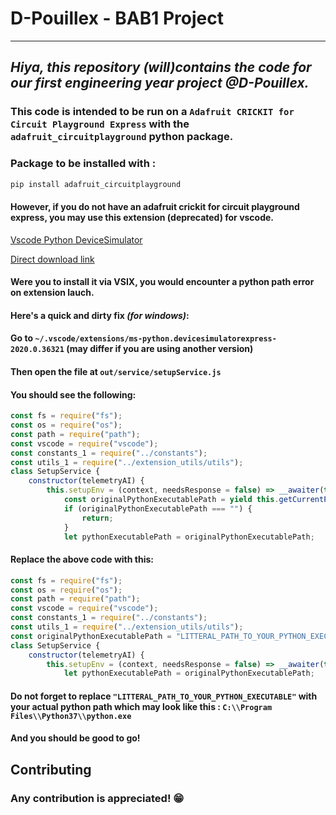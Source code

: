 # **D-Pouillex - BAB1 Project**
***
## *Hiya, this repository (will)contains the code for our first engineering year project @D-Pouillex.*
### This code is intended to be run on a ``Adafruit CRICKIT for Circuit Playground Express`` with the `adafruit_circuitplayground` python package.
### Package to be installed with :
```bash
pip install adafruit_circuitplayground
```
#### However, if you do not have an adafruit crickit for circuit playground express, you may use this extension (deprecated) for vscode.
[Vscode Python DeviceSimulator](https://github.com/microsoft/vscode-python-devicesimulator)

[Direct download link](https://github.com/microsoft/vscode-python-devicesimulator/releases/download/36321-staging/devicesimulatorexpress-2020.0.36321.vsix)
#### Were you to install it via VSIX, you would encounter a python path error on extension lauch.
#### Here's a quick and **dirty** fix *(for windows)*:
#### Go to `~/.vscode/extensions/ms-python.devicesimulatorexpress-2020.0.36321` (may differ if you are using another version)
#### Then open the file at `out/service/setupService.js`
#### You should see the following:
```js
const fs = require("fs");
const os = require("os");
const path = require("path");
const vscode = require("vscode");
const constants_1 = require("../constants");
const utils_1 = require("../extension_utils/utils");
class SetupService {
    constructor(telemetryAI) {
        this.setupEnv = (context, needsResponse = false) => __awaiter(this, void 0, void 0, function* () {
            const originalPythonExecutablePath = yield this.getCurrentPythonExecutablePath();
            if (originalPythonExecutablePath === "") {
                return;
            }
            let pythonExecutablePath = originalPythonExecutablePath;
```
#### Replace the above code with this:
```js
const fs = require("fs");
const os = require("os");
const path = require("path");
const vscode = require("vscode");
const constants_1 = require("../constants");
const utils_1 = require("../extension_utils/utils");
const originalPythonExecutablePath = "LITTERAL_PATH_TO_YOUR_PYTHON_EXECUTABLE"
class SetupService {
    constructor(telemetryAI) {
        this.setupEnv = (context, needsResponse = false) => __awaiter(this, void 0, void 0, function* () {
            let pythonExecutablePath = originalPythonExecutablePath;
```
#### Do not forget to replace `"LITTERAL_PATH_TO_YOUR_PYTHON_EXECUTABLE"` with your actual python path which may look like this : `C:\\Program Files\\Python37\\python.exe`

#### And you should be good to go!

## Contributing
### Any contribution is appreciated! :grin:
